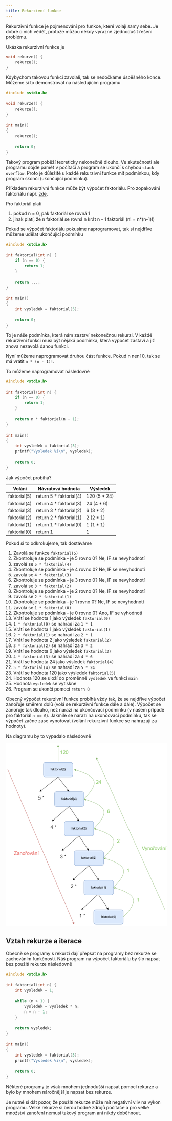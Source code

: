 ```yaml
---
title: Rekurzivní funkce
---
```


Rekurzivní funkce je pojmenování pro funkce, které volají samy sebe. Je dobré o nich vědět, protože můžou někdy výrazně zjednodušit řešení problému.

Ukázka rekurzivní funkce je

```c
void rekurze() {
    rekurze();
}
```

Kdybychom takovou funkci zavolali, tak se nedočkáme úspěšného konce. Můžeme si to demonstrovat na následujícím programu

```c
#include <stdio.h>

void rekurze() {
    rekurze();
}

int main()
{
    rekurze();

    return 0;
}
```

Takový program poběží teoreticky nekonečně dlouho. Ve skutečnosti ale programu dojde paměť v počítači a program se ukončí s chybou `stack overflow`. Proto je důležité u každé rekurzivní funkce mít podmínkou, kdy program skončí (ukončující podmínku).

Příkladem rekurzivní funkce může být výpočet faktoriálu. Pro zopakování faktoriálu např. [zde](https://www.matweb.cz/faktorial/).

Pro faktoriál platí
1. pokud n = 0, pak faktoriál se rovná 1
1. jinak platí, že n faktoriál se rovná n krát n - 1 faktoriál (n! = n*(n-1)!)


Pokud se výpočet faktoriálu pokusíme naprogramovat, tak si nejdříve můžeme udělat ukončující podmínku

```c
#include <stdio.h>

int faktorial(int n) {
    if (n == 0) {
        return 1;
    }

    return ...;
}

int main()
{
    int vysledek = faktorial(5);

    return 0;
}
```

To je náše podmínka, která nám zastaví nekonečnou rekurzi. V každé rekurzivní funkci musí být nějaká podmínka, která výpočet zastaví a již znova nezavolá danou funkci.

Nyní můžeme naprogramovat druhou část funkce. Pokud n není 0, tak se má vrátít `n * (n - 1)!`.

To můžeme naprogramovat následovně
```c
#include <stdio.h>

int faktorial(int n) {
    if (n == 0) {
        return 1;
    }

    return n * faktorial(n - 1);
}

int main()
{
    int vysledek = faktorial(5);
    printf("Vysledek %i\n", vysledek);

    return 0;
}
```

Jak výpočet probíhá?

| Volání  |  Návratová hodnota  | Výsledek  |
|---|---|---|
| faktorial(5) | return 5 * faktorial(4)  | 120 (5 * 24)  | 
| faktorial(4) | return 4 * faktorial(3)  | 24 (4 * 6) | 
| faktorial(3) | return 3 * faktorial(2)  | 6 (3 * 2) | 
| faktorial(2) | return 2 * faktorial(1)  | 2 (2 * 1) | 
| faktorial(1) | return 1 * faktorial(0)  | 1 (1 * 1) | 
| faktorial(0) | return 1  | 1  | 

Pokud si to odkrokujeme, tak dostáváme

1. Zavolá se funkce `faktorial(5)`
1. Zkontroluje se podmínka - je 5 rovno 0? Ne, IF se nevyhodnotí
1. zavolá se `5 * faktorial(4)`
1. Zkontroluje se podmínka - je 4 rovno 0? Ne, IF se nevyhodnotí
1. zavolá se `4 * faktorial(3)`
1. Zkontroluje se podmínka - je 3 rovno 0? Ne, IF se nevyhodnotí
1. zavolá se `3 * faktorial(2)`
1. Zkontroluje se podmínka - je 2 rovno 0? Ne, IF se nevyhodnotí
1. zavolá se `2 * faktorial(1)`
1. Zkontroluje se podmínka - je 1 rovno 0? Ne, IF se nevyhodnotí
1. zavolá se `1 * faktorial(0)`
1. Zkontroluje se podmínka - je 0 rovno 0? Ano, IF se vyhodnotí
1. Vrátí se hodnota 1 jako výsledek `faktorial(0)`
1. `1 * faktorial(0)` se nahradí za `1 * 1`
1. Vrátí se hodnota 1 jako výsledek `faktorial(1)`
1. `2 * faktorial(1)` se nahradí za `2 * 1`
1. Vrátí se hodnota 2 jako výsledek `faktorial(2)`
1. `3 * faktorial(2)` se nahradí za `3 * 2`
1. Vrátí se hodnota 6 jako výsledek `faktorial(3)`
1. `4 * faktorial(3)` se nahradí za `4 * 6`
1. Vrátí se hodnota 24 jako výsledek `faktorial(4)`
1. `5 * faktorial(4)` se nahradí za `5 * 24`
1. Vrátí se hodnota 120 jako výsledek `faktorial(5)`
1. Hodnota 120 se uloží do proměnné `vysledek` ve funkci `main`
1. Hodnota `vysledek` se vytiskne
1. Program se ukončí pomocí `return 0`


Obecný výpočet rekurzivní funkce probíhá vždy tak, že se nejdříve výpočet zanořuje směrem dolů (volá se rekurzivní funkce dále a dále). Výpočet se zanořuje tak dlouho, než narazí na ukončovací podmínku (v našem případě pro faktoriál `n == 0`). Jakmile se narazí na ukončovací podmínku, tak se výpočet začne zase vynořovat (volání rekurzivní funkce se nahrazují za hodnoty).

Na diagramu by to vypadalo následovně

![faktorial](./obrazky/rekurze/faktorial.png)


## Vztah rekurze a iterace
Obecně se programy s rekurzí dají přepsat na programy bez rekurze se zachováním funkčnosti. Náš program na výpočet faktoriálu by šlo napsat bez použití rekurze následovně

```c
#include <stdio.h>

int faktorial(int n) {
    int vysledek = 1;

    while (n > 1) {
        vysledek = vysledek * n;
        n = n - 1;
    }

    return vysledek;
}

int main()
{
    int vysledek = faktorial(5);
    printf("Vysledek %i\n", vysledek);

    return 0;
}
```

Některé programy je však mnohem jednodušší napsat pomocí rekurze a bylo by mnohem náročnější je napsat bez rekurze.

Je nutné si dát pozor, že použití rekurze může mít negativní vliv na výkon programu. Velké rekurze si berou hodně zdrojů počítače a pro velké množství zanoření nemusí takový program ani nikdy doběhnout.

